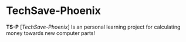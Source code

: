 # TechSave-Phoenix

**TS-P** [*TechSave-Phoenix*] Is an personal learning project for calculating money towards new computer parts!